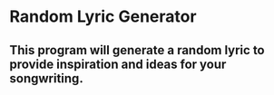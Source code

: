 Random Lyric Generator
======================

## This program will generate a random lyric to provide inspiration and ideas for your songwriting.
